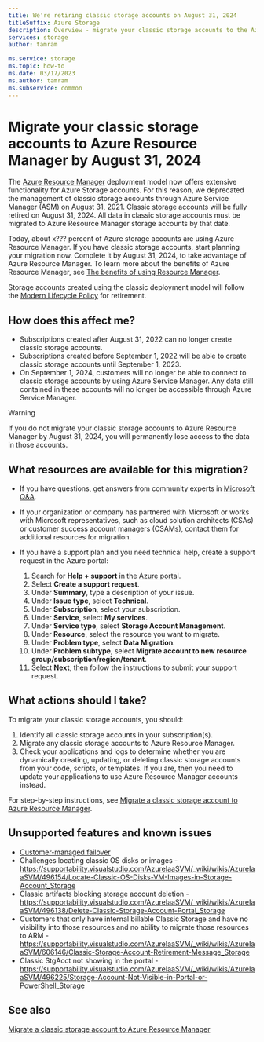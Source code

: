 ```yaml
---
title: We're retiring classic storage accounts on August 31, 2024
titleSuffix: Azure Storage
description: Overview - migrate your classic storage accounts to the Azure Resource Manager deployment model. All classic accounts must be migrated by August 31, 2024.
services: storage
author: tamram

ms.service: storage
ms.topic: how-to
ms.date: 03/17/2023
ms.author: tamram
ms.subservice: common
---
```


# Migrate your classic storage accounts to Azure Resource Manager by August 31, 2024

The [Azure Resource Manager](../../azure-resource-manager/management/overview.md) deployment model now offers extensive functionality for Azure Storage accounts. For this reason, we deprecated the management of classic storage accounts through Azure Service Manager (ASM) on August 31, 2021. Classic storage accounts will be fully retired on August 31, 2024. All data in classic storage accounts must be migrated to Azure Resource Manager storage accounts by that date.

Today, about x??? percent of Azure storage accounts are using Azure Resource Manager. If you have classic storage accounts, start planning your migration now. Complete it by August 31, 2024, to take advantage of Azure Resource Manager. To learn more about the benefits of Azure Resource Manager, see [The benefits of using Resource Manager](../../azure-resource-manager/management/overview.md#the-benefits-of-using-resource-manager).

Storage accounts created using the classic deployment model will follow the [Modern Lifecycle Policy](https://support.microsoft.com/help/30881/modern-lifecycle-policy) for retirement.

## How does this affect me?

- Subscriptions created after August 31, 2022 can no longer create classic storage accounts.
- Subscriptions created before September 1, 2022 will be able to create classic storage accounts until September 1, 2023.
- On September 1, 2024, customers will no longer be able to connect to classic storage accounts by using Azure Service Manager. Any data still contained in these accounts will no longer be accessible through Azure Service Manager.

> [!WARNING]
> If you do not migrate your classic storage accounts to Azure Resource Manager by August 31, 2024, you will permanently lose access to the data in those accounts.

## What resources are available for this migration?

- If you have questions, get answers from community experts in [Microsoft Q&A](/answers/tags/98/azure-storage-accounts).
- If your organization or company has partnered with Microsoft or works with Microsoft representatives, such as cloud solution architects (CSAs) or customer success account managers (CSAMs), contact them for additional resources for migration.
- If you have a support plan and you need technical help, create a support request in the Azure portal:

    1. Search for **Help + support** in the [Azure portal](https://portal.azure.com#view/Microsoft_Azure_Support/HelpAndSupportBlade/~/overview).
    1. Select **Create a support request**.
    1. Under **Summary**, type a description of your issue.
    1. Under **Issue type**, select **Technical**.
    1. Under **Subscription**, select your subscription.
    1. Under **Service**, select **My services**.
    1. Under **Service type**, select **Storage Account Management**.
    1. Under **Resource**, select the resource you want to migrate.
    1. Under **Problem type**, select **Data Migration**.
    1. Under **Problem subtype**, select **Migrate account to new resource group/subscription/region/tenant**.
    1. Select **Next**, then follow the instructions to submit your support request.

## What actions should I take?

To migrate your classic storage accounts, you should:

1. Identify all classic storage accounts in your subscription(s).
1. Migrate any classic storage accounts to Azure Resource Manager.
1. Check your applications and logs to determine whether you are dynamically creating, updating, or deleting classic storage accounts from your code, scripts, or templates. If you are, then you need to update your applications to use Azure Resource Manager accounts instead.

For step-by-step instructions, see [Migrate a classic storage account to Azure Resource Manager](storage-account-migrate-classic.md).

## Unsupported features and known issues

- [Customer-managed failover](https://supportability.visualstudio.com/AzureIaaSVM/_wiki/wikis/AzureIaaSVM/496078/Storage-Account-Failover_Storage?anchor=unsupported-storage-accounts)
- Challenges locating classic OS disks or images - https://supportability.visualstudio.com/AzureIaaSVM/_wiki/wikis/AzureIaaSVM/496154/Locate-Classic-OS-Disks-VM-Images-in-Storage-Account_Storage
- Classic artifacts blocking storage account deletion - https://supportability.visualstudio.com/AzureIaaSVM/_wiki/wikis/AzureIaaSVM/496138/Delete-Classic-Storage-Account-Portal_Storage
- Customers that only have internal billable Classic Storage and have no visibility into those resources and no ability to migrate those resources to ARM - https://supportability.visualstudio.com/AzureIaaSVM/_wiki/wikis/AzureIaaSVM/606146/Classic-Storage-Account-Retirement-Message_Storage 
- Classic StgAcct not showing in the portal - https://supportability.visualstudio.com/AzureIaaSVM/_wiki/wikis/AzureIaaSVM/496225/Storage-Account-Not-Visible-in-Portal-or-PowerShell_Storage

## See also

[Migrate a classic storage account to Azure Resource Manager](storage-account-migrate-classic.md)
